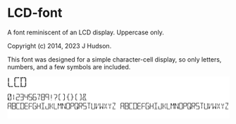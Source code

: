 # LCD-font

A font reminiscent of an LCD display. Uppercase only.

Copyright (c) 2014, 2023 J Hudson.

This font was designed for a simple character-cell display,
so only letters, numbers, and a few symbols are included.

![sample](lcd.png)
